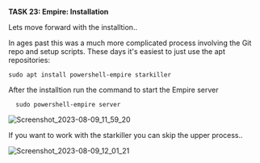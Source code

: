 **TASK 23: Empire: Installation**

Lets move forward with the installtion..

In ages past this was a much more complicated process involving the Git repo and setup scripts. These days it's easiest to just use the apt repositories:

    sudo apt install powershell-empire starkiller

After the installtion run the command to start the Empire server 

      sudo powershell-empire server
      
![Screenshot_2023-08-09_11_59_20](https://github.com/Anirudh-Saxena/Wreath-Writeup-THM/assets/73027020/4a1fcf95-44d2-40f9-899b-8b2663e07e0c)

If you want to work with the starkiller you can skip the upper process..

![Screenshot_2023-08-09_12_01_21](https://github.com/Anirudh-Saxena/Wreath-Writeup-THM/assets/73027020/901e7b2a-6391-4d8e-9867-8f3a9db636bb)



